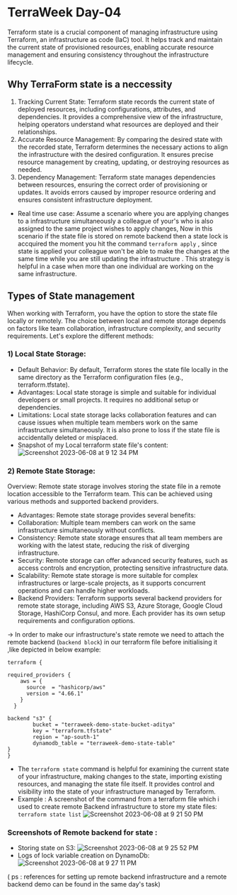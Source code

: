 # TerraWeek Day-04

Terraform state is a crucial component of managing infrastructure using Terraform, an infrastructure as code (IaC) tool. It helps track and maintain the current state of provisioned resources, enabling accurate resource management and ensuring consistency throughout the infrastructure lifecycle.
## Why TerraForm state is a neccessity
1) Tracking Current State:
Terraform state records the current state of deployed resources, including configurations, attributes, and dependencies. It provides a comprehensive view of the infrastructure, helping operators understand what resources are deployed and their relationships.
2) Accurate Resource Management:
By comparing the desired state with the recorded state, Terraform determines the necessary actions to align the infrastructure with the desired configuration. It ensures precise resource management by creating, updating, or destroying resources as needed.
3) Dependency Management:
Terraform state manages dependencies between resources, ensuring the correct order of provisioning or updates. It avoids errors caused by improper resource ordering and ensures consistent infrastructure deployment.

- Real time use case: Assume a scenario where you are applying changes to a infrastructure simultaneously a colleague of your's who is also assigned to the same project wishes to apply changes, Now in this scenario if the state file is stored on remote backend then a state lock is accquired the moment you hit the command `terraform apply` ,
since state is applied your colleague won't be able to make the changes at the same time while you are still updating the infrastructure . This strategy is helpful in a case when more than one individual are working on the same infrastructure.

## Types of State management
When working with Terraform, you have the option to store the state file locally or remotely. The choice between local and remote storage depends on factors like team collaboration, infrastructure complexity, and security requirements. Let's explore the different methods:

### 1) Local State Storage:
- Default Behavior: By default, Terraform stores the state file locally in the same directory as the Terraform configuration files (e.g., terraform.tfstate).
- Advantages: Local state storage is simple and suitable for individual developers or small projects. It requires no additional setup or dependencies.
- Limitations: Local state storage lacks collaboration features and can cause issues when multiple team members work on the same infrastructure simultaneously. It is also prone to loss if the state file is accidentally deleted or misplaced.
- Snapshot of my Local terraform state file's content:
 ![Screenshot 2023-06-08 at 9 12 34 PM](https://github.com/Ad1tya-Pandey/TerraWeek/assets/101057601/36056083-2e42-4341-868c-0c741860bd5f)
 

### 2) Remote State Storage:
Overview: Remote state storage involves storing the state file in a remote location accessible to the Terraform team. This can be achieved using various methods and supported backend providers.
- Advantages: Remote state storage provides several benefits:
- Collaboration: Multiple team members can work on the same infrastructure simultaneously without conflicts.
- Consistency: Remote state storage ensures that all team members are working with the latest state, reducing the risk of diverging infrastructure.
- Security: Remote storage can offer advanced security features, such as access controls and encryption, protecting sensitive infrastructure data.
- Scalability: Remote state storage is more suitable for complex infrastructures or large-scale projects, as it supports concurrent operations and can handle higher workloads.
- Backend Providers: Terraform supports several backend providers for remote state storage, including AWS S3, Azure Storage, Google Cloud Storage, HashiCorp Consul, and more. Each provider has its own setup requirements and configuration options.

-> In order to make our infrastructure's state remote we need to attach the remote backend (`backend block`) in our terraform file before initialising it ,like depicted in below example:
```
terraform {

required_providers {
    aws = {
      source  = "hashicorp/aws"
      version = "4.66.1"
    }
  }

backend "s3" {
        bucket = "terraweek-demo-state-bucket-aditya" 
        key = "terraform.tfstate"
        region = "ap-south-1"
        dynamodb_table = "terraweek-demo-state-table"
}
}
```



- The `terraform state` command is helpful for examining the current state of your infrastructure, making changes to the state, importing existing resources, and managing the state file itself. It provides control and visibility into the state of your infrastructure managed by Terraform.
- Example : A screenshot of the command from a terraform file which i used to create remote Backend infrastructure to store my state files: `terraform state list` 
![Screenshot 2023-06-08 at 9 21 50 PM](https://github.com/Ad1tya-Pandey/TerraWeek/assets/101057601/4ac7b1fc-b6b5-4748-922e-b183169a2f58)


### Screenshots of Remote backend for state :
- Storing state on S3:
![Screenshot 2023-06-08 at 9 25 52 PM](https://github.com/Ad1tya-Pandey/TerraWeek/assets/101057601/f6ec4aaf-a01b-454b-a5e6-645e8be34f4f)
- Logs of lock variable creation on DynamoDb:
![Screenshot 2023-06-08 at 9 27 11 PM](https://github.com/Ad1tya-Pandey/TerraWeek/assets/101057601/fcb2f33f-810f-4495-a965-b5e2cc5e7e3d)

( ps : references for setting up remote backend infrastructure and a remote backend demo can be found in the same day's task)
